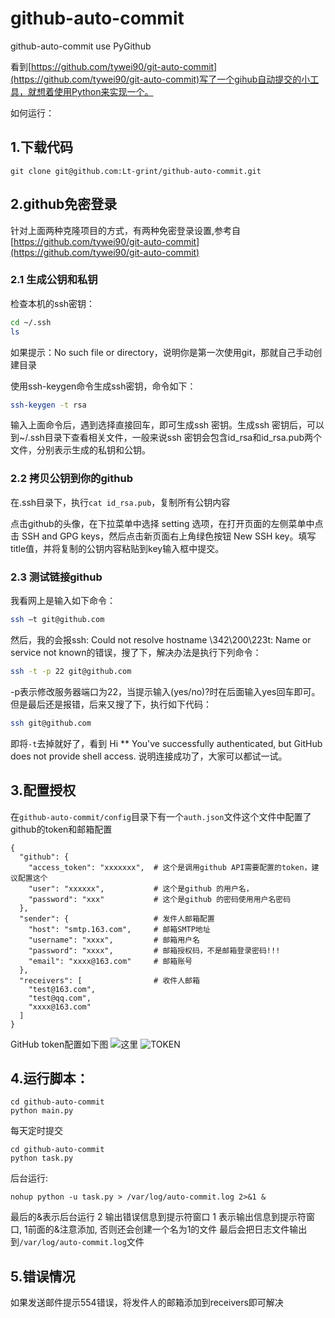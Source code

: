 # github-auto-commit
github-auto-commit use PyGithub

看到[https://github.com/tywei90/git-auto-commit](https://github.com/tywei90/git-auto-commit)写了一个gihub自动提交的小工具，就想着使用Python来实现一个。

如何运行：
## 1.下载代码
```
git clone git@github.com:Lt-grint/github-auto-commit.git
```
## 2.github免密登录
针对上面两种克隆项目的方式，有两种免密登录设置,参考自[https://github.com/tywei90/git-auto-commit](https://github.com/tywei90/git-auto-commit)

### 2.1 生成公钥和私钥

检查本机的ssh密钥：
```bash
cd ~/.ssh
ls
```
如果提示：No such file or directory，说明你是第一次使用git，那就自己手动创建目录

使用ssh-keygen命令生成ssh密钥，命令如下：
```bash
ssh-keygen -t rsa
```
输入上面命令后，遇到选择直接回车，即可生成ssh 密钥。生成ssh 密钥后，可以到~/.ssh目录下查看相关文件，一般来说ssh 密钥会包含id_rsa和id_rsa.pub两个文件，分别表示生成的私钥和公钥。

### 2.2 拷贝公钥到你的github
在.ssh目录下，执行`cat id_rsa.pub`，复制所有公钥内容

点击github的头像，在下拉菜单中选择 setting 选项，在打开页面的左侧菜单中点击 SSH and GPG keys，然后点击新页面右上角绿色按钮 New SSH key。填写title值，并将复制的公钥内容粘贴到key输入框中提交。

### 2.3 测试链接github
我看网上是输入如下命令：
```bash
ssh –t git@github.com
```
然后，我的会报ssh: Could not resolve hostname \342\200\223t: Name or service not known的错误，搜了下，解决办法是执行下列命令：
```bash
ssh -t -p 22 git@github.com
```
-p表示修改服务器端口为22，当提示输入(yes/no)?时在后面输入yes回车即可。但是最后还是报错，后来又搜了下，执行如下代码：
```bash
ssh git@github.com
```
即将`-t`去掉就好了，看到 Hi ** You've successfully authenticated, but GitHub does not provide shell access. 说明连接成功了，大家可以都试一试。

## 3.配置授权
在`github-auto-commit/config`目录下有一个`auth.json`文件这个文件中配置了github的token和邮箱配置
```
{
  "github": {
    "access_token": "xxxxxxx",  # 这个是调用github API需要配置的token，建议配置这个
    "user": "xxxxxx",           # 这个是github 的用户名，
    "password": "xxx"           # 这个是github 的密码使用用户名密码
  },
  "sender": {                   # 发件人邮箱配置
    "host": "smtp.163.com",     # 邮箱SMTP地址
    "username": "xxxx",         # 邮箱用户名
    "password": "xxxx",         # 邮箱授权码，不是邮箱登录密码!!!
    "email": "xxxx@163.com"     # 邮箱账号
  },
  "receivers": [                # 收件人邮箱
    "test@163.com",
    "test@qq.com",
    "xxxx@163.com"
  ]
}
```

GitHub token配置如下图
![这里](http://static.zybuluo.com/danerlt/g7ev7kqprvyq1g75knvh5qpb/image_1d7ec1on41ecc110k1cgi150i1f5o9.png)
![TOKEN](http://static.zybuluo.com/danerlt/2kqlmr9389y2jdh3mgboil2m/image_1d7ec3oeq1fh2lq7p9v1kok136v16.png)

## 4.运行脚本：
```
cd github-auto-commit
python main.py
```

每天定时提交
```
cd github-auto-commit
python task.py
```
后台运行:
```shell
nohup python -u task.py > /var/log/auto-commit.log 2>&1 &
```
最后的&表示后台运行 
2 输出错误信息到提示符窗口 
1 表示输出信息到提示符窗口, 1前面的&注意添加, 否则还会创建一个名为1的文件 
最后会把日志文件输出到`/var/log/auto-commit.log`文件
## 5.错误情况
如果发送邮件提示554错误，将发件人的邮箱添加到receivers即可解决
